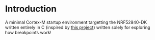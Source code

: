 # Introduction

A minimal Cortex-M startup environment targetting the NRF52840-DK written
entirely in C (inspired by
[this project](https://github.com/noahp/minimal-c-cortex-m)) written solely for
exploring how breakpoints work!
